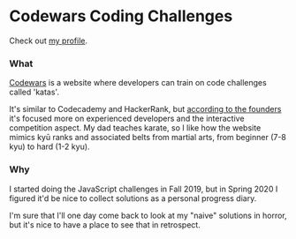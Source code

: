 # Codewars Coding Challenges

Check out [my profile](https://www.codewars.com/users/diemkay).

### What

[Codewars](https://www.codewars.com/) is a website where developers can train on code challenges called 'katas'.

It's similar to Codecademy and HackerRank, but [according to the founders](https://news.ycombinator.com/item?id=4786619) it's focused more on experienced developers and the interactive competition aspect. My dad teaches karate, so I like how the website mimics kyū ranks and associated belts from martial arts, from beginner (7-8 kyu) to hard (1-2 kyu).

### Why

I started doing the JavaScript challenges in Fall 2019, but in Spring 2020 I figured it'd be nice to collect solutions as a personal progress diary.

I'm sure that I'll one day come back to look at my "naive" solutions in horror, but it's nice to have a place to see that in retrospect.
